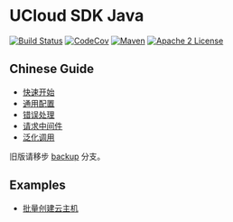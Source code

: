 # UCloud SDK Java

[![Build Status](https://github.com/ucloud/ucloud-sdk-java/workflows/build/badge.svg)](https://github.com/ucloud/ucloud-sdk-java/actions)
[![CodeCov](https://codecov.io/gh/ucloud/ucloud-sdk-java/branch/master/graph/badge.svg)](https://codecov.io/gh/ucloud/ucloud-sdk-java)
[![Maven](https://img.shields.io/maven-central/v/cn.ucloud/ucloud-sdk-java.svg?label=Maven)](https://search.maven.org/search?q=g:%22software.amazon.awssdk%22%20AND%20a:%22s3%22)
[![Apache 2 License](https://img.shields.io/packagist/l/aws/aws-sdk-php.svg?style=flat)](http://aws.amazon.com/apache-2-0/)

## Chinese Guide

* [快速开始](docs/quickstart.md)
* [通用配置](docs/configure.md)
* [错误处理](docs/error.md)
* [请求中间件](docs/middleware.md)
* [泛化调用](docs/generic.md)

旧版请移步 [backup](https://github.com/ucloud/ucloud-sdk-java/tree/backup) 分支。

## Examples

- [批量创建云主机](examples/uhost)
